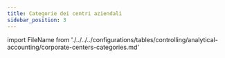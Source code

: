 ```yaml
---
title: Categorie dei centri aziendali
sidebar_position: 3
---
```



import FileName from './../../../configurations/tables/controlling/analytical-accounting/corporate-centers-categories.md'
 
<FileName />
